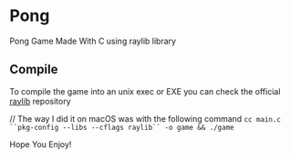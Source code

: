 # Pong
Pong Game Made With C using raylib library

## Compile

To compile the game into an unix exec or EXE you can check the official [raylib](https://github.com/raysan5/raylib#build-and-installation) repository

// The way I did it on macOS was with the following command
`cc main.c ``pkg-config --libs --cflags raylib`` -o game && ./game`

Hope You Enjoy!
